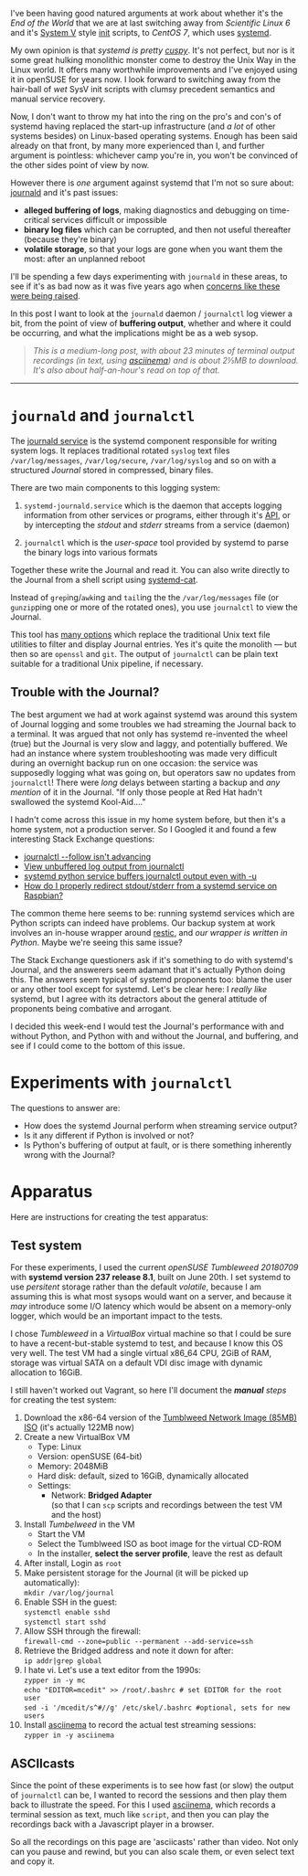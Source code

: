 <!--
.. title: Journald experiments - Testing systemd's logger: speed and buffering
.. slug: journald-experiments-0
.. date: 2018-07-14 21:32:16 UTC+10:00
.. tags: journald,systemd,asciinema,experiments,code
.. category: 
.. link: 
.. description: 
.. type: text
-->

I've been having good natured arguments at work about whether it's the *End of the World* that we are at last switching away from *Scientific Linux 6* and it's [System V](https://en.wikipedia.org/wiki/UNIX_System_V) style [init](https://en.wikipedia.org/wiki/Init) scripts, to *CentOS 7*, which uses [systemd](https://freedesktop.org/wiki/Software/systemd/). 

My own opinion is that *systemd is pretty [cuspy](/jargon/html/C/cuspy.html)*.  It's not perfect, but nor is it some great hulking monolithic monster come to destroy the Unix Way in the Linux world.  It offers many worthwhile improvements and I've enjoyed using it in openSUSE for years now. I look forward to switching away from the hair-ball of *wet* SysV init scripts with clumsy precedent semantics and manual service recovery.

Now, I don't want to throw my hat into the ring on the pro's and con's of systemd having replaced the start-up infrastructure (and *a lot* of other systems besides) on Linux-based operating systems.  Enough has been said already on that front, by many more experienced than I, and further argument is pointless:  whichever camp you're in, you won't be convinced of the other sides point of view by now.

However there is *one* argument against systemd that I'm not so sure about: [journald](http://0pointer.de/blog/projects/journal-submit.html) and it's past issues:

 * **alleged buffering of logs**, making diagnostics and debugging on time-critical services difficult or impossible
 * **binary log files** which can be corrupted, and then not useful thereafter (because they're binary)
 * **volatile storage**, so that your logs are gone when you want them the most: after an unplanned reboot
 
I'll be spending a few days experimenting with `journald` in these areas, to see if it's as bad now as it was five years ago when [concerns like these were being raised](https://bbs.archlinux.org/viewtopic.php?id=159090).

In this post I want to look at the `journald` daemon / `journalctl` log viewer a bit, from the point of view of **buffering output**, whether and where it could be occurring, and what the implications might be as a web sysop.

> *This is a medium-long post, with about 23 minutes of terminal output recordings (in text, using [asciinema](https://ascinnema.org)) and is about 2⅓MB to download. It's also about half-an-hour's read on top of that.*

<!-- TEASER_END -->

----

# `journald` and `journalctl`

The [journald service](https://www.freedesktop.org/software/systemd/man/systemd-journald.service.html) is the systemd component responsible for writing system logs. It replaces traditional rotated `syslog` text files `/var/log/messages`, `/var/log/secure`, `/var/log/syslog` and so on with a structured *Journal* stored in compressed, binary files.

There are two main components to this logging system:

 1. `systemd-journald.service` which is the daemon that accepts logging information from other services or programs, either through it's [API](https://www.freedesktop.org/software/systemd/man/sd_journal_print.html), or by intercepting the *stdout* and *stderr* streams from a service (daemon)

 1. `journalctl` which is the *user-space* tool provided by systemd to parse the binary logs into various formats
 
Together these write the Journal and read it. You can also write directly to the Journal from a shell script using [systemd-cat](https://www.freedesktop.org/software/systemd/man/systemd-cat.html). 

Instead of `grep`ing/`awk`ing and `tail`ing the the `/var/log/messages` file (or `gunzip`ping one or more of the rotated ones), you use `journalctl` to view the Journal.

This tool has [many options](https://www.freedesktop.org/software/systemd/man/journalctl.html) which replace the traditional Unix text file utilities to filter and display Journal entries.  Yes it's quite the monolith — but then so are `openssl` and `git`. The output of `journalctl` can be plain text suitable for a traditional Unix pipeline, if necessary.

## Trouble with the Journal?

The best argument we had at work against systemd was around this system of Journal logging and some troubles we had streaming the Journal back to a terminal. It was argued that not only has systemd re-invented the wheel (true) but the Journal is very slow and laggy, and potentially buffered. We had an instance where system troubleshooting was made very difficult during an overnight backup run on one occasion: the service was supposedly logging what was going on, but operators saw no updates from `journalctl`! There were *long* delays between starting a backup and *any mention* of it in the Journal.  "If only those people at Red Hat hadn't swallowed the systemd Kool-Aid…."

I hadn't come across this issue in my home system before, but then it's a home system, not a production server.  So I Googled it and found a few interesting Stack Exchange questions:

 * [journalctl --follow isn't advancing](https://serverfault.com/questions/913707/journalctl-follow-isnt-advancing)
 * [View unbuffered log output from journalctl](https://serverfault.com/questions/832691/view-unbuffered-log-output-from-journalctl)
 * [systemd python service buffers journalctl output even with -u](https://serverfault.com/questions/909192/systemd-python-service-buffers-journalctl-output-even-with-u)
 * [How do I properly redirect stdout/stderr from a systemd service on Raspbian?](https://stackoverflow.com/questions/43602550/how-do-i-properly-redirect-stdout-stderr-from-a-systemd-service-on-raspbian)
 
The common theme here seems to be: running systemd services which are Python scripts can indeed have problems. Our backup system at work involves an in-house wrapper around [restic](https://restic.net/), and *our wrapper is written in Python*.  Maybe we're seeing this same issue?

The Stack Exchange questioners ask if it's something to do with systemd's Journal, and the answerers seem adamant that it's actually Python doing this. The answers seem typical of systemd proponents too:  blame the user or any other tool except for systemd.  Let's be clear here:  I *really like* systemd, but I agree with its detractors about the general attitude of proponents being combative and arrogant.

I decided this week-end I would test the Journal's performance with and without Python, and Python with and without the Journal, and buffering, and see if I could come to the bottom of this issue.

# Experiments with `journalctl`

The questions to answer are:

 * How does the systemd Journal perform when streaming service output?
 * Is it any different if Python is involved or not?
 * Is Python's buffering of output at fault, or is there something inherently wrong with the Journal?
 
# Apparatus

Here are instructions for creating the test apparatus:

## Test system


For these experiments, I used the current *openSUSE Tumbleweed 20180709* with **systemd version 237 release 8.1**, built on June 20th. I set systemd to use *persitent* storage rather than the default *volatile*, because I am assuming this is what most sysops would want on a server, and because it *may* introduce some I/O latency which would be absent on a memory-only logger, which would be an important impact to the tests.

I chose *Tumbleweed* in a *VirtualBox* virtual machine so that I could be sure to have a recent-but-stable systemd to test, and because I know this OS very well.  The test VM had a single virtual x86_64 CPU, 2GiB of RAM, storage was virtual SATA on a default VDI disc image with dynamic allocation to 16GiB. 

I still haven't worked out Vagrant, so here I'll document the ***manual** steps* for creating the test system:

 1. Download the x86-64 version of the [Tumblweed Network Image (85MB) ISO](https://software.opensuse.org/distributions/tumbleweed) (it's actually 122MB now)
 2. Create a new VirtualBox VM
     * Type: Linux
     * Version: openSUSE (64-bit)
     * Memory: 2048MiB
     * Hard disk: default, sized to 16GiB, dynamically allocated
     * Settings:
         * Network: **Bridged Adapter**<br/>
           (so that I can `scp` scripts and recordings between the test VM and the host)
 3. Install *Tumbelweed* in the VM
     * Start the VM
     * Select the Tumblweed ISO as boot image for the virtual CD-ROM
     * In the installer, **select the server profile**, leave the rest as default
 4. After install, Login as `root`
 5. Make persistent storage for the Journal (it will be picked up automatically):<br/>
    `mkdir /var/log/journal`
 6. Enable SSH in the guest:<br/>
    `systemctl enable sshd`<br/>
    `systemctl start sshd`
 7. Allow SSH through the firewall:<br/>
    `firewall-cmd --zone=public --permanent --add-service=ssh`
 8. Retrieve the Bridged address and note it down for after:<br/>
    `ip addr|grep global`
 9. I hate vi. Let's use a text editor from the 1990s:<br/>
    `zypper in -y mc`<br/>
    `echo "EDITOR=mcedit" >> /root/.bashrc # set EDITOR for the root user`<br/>
    `sed -i '/mcedit/s^#//g' /etc/skel/.bashrc #optional, sets for new users`
 10. Install [asciinema](https://asciinema.org) to record the actual test streaming sessions:<br/>
    `zypper in -y asciinema`

## ASCIIcasts

Since the point of these experiments is to see how fast (or slow) the output of `journalctl` can be, I wanted to record the sessions and then play them back to illustrate the speed.  For this I used [asciinema](https://asciinema.org), which records a terminal session as text, much like `script`, and then you can play the recordings back with a Javascript player in a browser.

So all the recordings on this page are 'asciicasts' rather than video.  Not only can you pause and rewind, but you can also scale them, or even select text and copy it.

<link rel="stylesheet" type="text/css" href="/scripts/vendor/asciinema-player.css"/>
<script src="/scripts/vendor/asciinema-player.js"/>

The asciicasts on this page are all pre-loaded in your browser so that any jittery output is as it was recorded and not attributable to your Internet bandwidth while the playback loads.

## Service scripts

Since I was testing the Journal's logging performance, I wrote a simple shell script to print the date 20 times per second. That's all that it does. This should be fast enough to see how the streaming is going, and doesn't actually do any taxing work for the VM, so there shouldn't be any resource contention going on.  I'm measuring purely the streaming.

I created a directory `/root/hax` in which to keep these service scripts:

`/root/hax/ticktock.sh`:

```bash
#!/bin/bash
while true; do
  date
  sleep 0.05
done
```

`/root/hax/ticktock.py`, the same exact logic, in Python:

```python
#!/usr/bin/env python
from time import sleep
from datetime import datetime
while True:
  print(datetime.now())
  sleep(0.05)
```

Both of these write to *stdout*.  It will be up to the Service manifest to direct that to different targets.

## Service manifests

The service manifests I installed as "system" services, rather than "user" services.

This is `/etc/systemd/system/tick-sh.service`:

```conf
[Unit]
Description=ticktock-sh

[Service]
ExecStart=/root/hax/ticktock.sh

#StandardOutput=file:/tmp/ticktock.log
#StandardError=inherit

[Install]
WantedBy=default.target
```

The `StandardOutput` and `StandardError` directives are commented out. I used them during later experiments to send the output to a file rather than to the Journal.  The `WantedBy` target may be a mistake, judging by the errors in the test results, but it's not an impact I think.


This is `/etc/systemd/system/tick-py.service`:

```conf
[Unit]
Description=ticktock-py

[Service]
ExecStart=/usr/bin/python -u /root/hax/ticktock.py
#ExecStart=/root/hax/ticktock.py

#StandardOutput=file:/tmp/ticktock.log
#StandardError=inherit

[Install]
WantedBy=default.target
```

For the Python `tick-py` service, I also have two `ExecStart` directives so that I could toggle unbuffered and buffered `python` calls.  This can be observed in the recordings.

After saving system service manifests, they are loaded into systemd by restarting the daemon: `systemctl daemon-reload`.  One may also edit an existing service and automatically reload using `systemctl edit «service» --full`.



# Experiment 0: tailing log output from a service

In this experiment I compared tailing the output of each service as it streams to the Journal, with streaming to a file.

Since Python's buffered output and unbuffered output is in question, I used `bash` as a comparison, working from the assumption that the output from `/usr/bin/date`, a GNU utility and ELF 64-bit executable, is not buffered in any special way. 

<asciinema-player
  src="/ascii/20180716/exp-0.cast"
  title="Experiment 0: bash vs python-unbuffered"
  cols="100"
  rows="37"
  theme="tango"
  start-at="55"
  preload>
</asciinema-player>
  Experiment 0: bash *vs* python (unbuffered) - 4:20

Points to note in this recording:

 * I first note that systemd is using *persistent* logging to an actual file, not *volatile* logging. This might impact performance, though I cannot see why you'd want volitile logging on a server — it would only be useful on embedded systems, or *maybe* desktops
 * The bash output streamed via `journalctl` at **01:04** is a bit jerky/choppy, not buttery smooth like you would expect when printing 20 times a second.
    + There must be some overhead in streaming to the Journal, processing, tagging for the service that's doing the writing, and then `journalctl` un-marshalling from the Journal to the terminal.
    + There are no breaks or pauses while it's running though
    + Perhaps `journalctl -f` only polls the Journal a few times a second?
 * It ran for about a minute I broke out of the tail.
 * The python output (unbuffered) begins at **03:08** in the recording. It looks about the same speed as the bash stream
 * I let the python service stream for about a minute before breaking out.  There were no pauses

This experiment shows that the streamed *stdout* from both a bash script and a python (unbuffered) script is about the same.  It's quite a bit slower than 20 lines per second (I estimate about 4 screen updates per second on the recording), but there are no pauses or gaps in the output.

The important observation from this first experiment is that there are no pauses or breaks in the output from `journalctl`, whether that input comes from bash (and the GNU `date` utility), or from python (so long as python's been told *not* to buffer its output).

The slow update rate does point to some kind of marshalling/unmarshalling going on between the service, the `systemd-journald` daemon storing binary logs and the `journalctl` utility reading them.  I suppose that would constitute some kind of “buffering”, though not the sort that makes the Journal unusable, even when writing output to the Journal at quite high frequency.

Also, the jerkiness in the recording is as I observed on the VM, not attributable to *asciinema* or the javascript player (later experiments will show streaming from a text file with is not jerky).


# Experiment 1: `journalctl -f` *vs* `tail -f /some/file` from `bash`

I decided to test streaming from bash directly to a file as well as through the Journal.  The first experiment showed slightly jerky output from `journalctl` with bash, I wanted to see if this would be better using `tail`.

<asciinema-player
  src="/ascii/20180716/exp-1.cast"
  title="Experiment 1: streaming bash via journald vs a text file"
  cols="100"
  rows="37"
  theme="tango"
  start-at="25"
  preload>
</asciinema-player>
  Experiment 1 - streaming bash via journald *vs* a text file - 4:27

 * At **00:32** I edited the `tick-sh.service` manifest and set it to  stream to a text file instead of the Journal, using the `StandardOut=` and `StandardError=` directives
 * After starting the service, a `journalctl -f` at **00:55** confirms no output in the Journal, just the log entry to say the service was started at 21:45:34
 * Starting at **01:15** in the recording I tailed the `/tmp/ticktock.log` file, and it's showing nice smooth updates in the recording. So this is faster than streaming out of the Journal via `journalctl -f`, by at least 5 times
 * I broke out of the tail at **02:22**, over a minute of streaming, no gaps or stutters
 * At **02:38** I again edited `tick-sh.service`, directing output back to the Journal by commenting out the `StandardOut=`/`StandardError=` lines
 * Streaming from `journalctl` begins at **03:05**, observe the screen updates, about 4 per second again, though if you pause the recording you can confirm that there are 20 lines output per second, so nothing is missed
 * I let the Journal stream continue until **04:08**, then stopped the service
 * The recording ends with a status report for the service, showing the last few log entries.  This is one of the nice features of systemd: it's ability to show relevant and recent logs for a service, along with the service status.
 
 So when running a shell script as a service, the Journal doesn't seem to introduce any major difficulties in tailing service output.
 
 Granted, the updates while streaming are slower, but there are no gaps in the output shown.  While `tail` is faster, probably almost instant, it would be possible to miss output lines if they were written faster than the operating system can schedule `tail` to read the last line of the file. So I guess that is the trade-off.
 
 
# Experiment 2: `journalctl -f` *vs* `tail -f /some/file` from `python -u` (unbuffered)

This is a repeat of Experiment 1, using Python instead of bash.  Still using CPython's `-u` switch to specify not to buffer streaming output.

<asciinema-player
  src="/ascii/20180716/exp-2.cast"
  title="Experiment 2: streaming python (unbuffered) via journald vs a text file"
  cols="100"
  rows="25"
  theme="tango"
  start-at="27"
  preload>
</asciinema-player>
 Experiment 2 - streaming python (unbuffered) via journald *vs* a text file - 5:01


 * Begging at **00:33** I edited the `tick-py` service to stream to the same text file as in Experiment 1, by the same method
 * Tailing the file begins at **01:12**, and the `tail -f` performance from Python's output is just as fast as with `bash`/`date` in Experiment 1. Python includes fractions of a second in its output
 * I let the `tail` run for 77 seconds before breaking out at **2:29**.  No other pauses and no jitter.
 * At **02:48** I edited the `tick-py.service` manifest and set it back to stream to the Journal
 * Resumed streaming from `journalctl -f` at **03:17**, the output starts at `22:01:48`
 * I broke out of the stream at **04:29**. Output printed `22:03:00` (72 seconds, no pauses, no gaps, looked like the bash run)

So far in these experiments I am not seeing any issues with running a python script from systemd and streaming to the Journal.  I begin to believe the nay-sayers in those Stack Exchange questions: it really *isn't* systemd that is causing delays. What delays?

# Experiment 3: Python unbuffered *vs* buffered, with and without Journal

Well this *Journald buffer myth* is Busted, but let's force some delays in typical *Mythbusters* fashion.  According to [the Python reference for the `sys` module](https://docs.python.org/3/library/sys.html#sys.stdin):

>When interactive, `stdout` and `stderr` streams are line-buffered. Otherwise, they are block-buffered like regular text files. You can override this value with the `-u` command-line option.

That is why I used `/usr/bin/python -u` in the `ExecStart=` directive for `tick-py.service`; so that this would be overridden:

```conf
ExecStart=/usr/bin/python -u /root/hax/ticktock.py
#ExecStart=/root/hax/ticktock.py
```

If I swap to the other `ExecStart=` which just calls the script, relying on the shebang, then Python's block-buffering will come into effect:

```python
#!/usr/bin/env python
```

In this experiment I compare unbuffered and buffered output, first streaming through the Journal, and then tailing the file.

<asciinema-player
  src="/ascii/20180716/exp-3.cast"
  title="Experiment 3: streaming python: unbuffered vs buffered (to Journal and a text file)"
  cols="100"
  rows="37"
  theme="tango"
  start-at="34"
  preload>
</asciinema-player>
 Experiment 3 - streaming python: unbuffered  *vs* buffered (to Journal and a text file) - 9:47

 * Buffered streaming begins at **00:42** in the recording, streaming from `22:17:14`
 * I broke the stream at **01:46**, `22:18:18` (64 seconds).  Usual jerky stream but no pauses or breaks
 * At **02:00** I edited `tick-py.service` to swap `ExecStart=` directives. The next run would let python default to block-buffering the output
 * I confirmed at **02:27** that the service had been restarted. Note that systemd has logged the start time as `22:18:54` but there is no output from the script in the Journal yet
 * I began to tail the Journal at **02:33** in the recording. The tail shows output from `22:19:01` and then pauses for about 4 seconds before the next burst of output
 * The next output burst is at **02:45** in the recording, and again at **02:52** (about 6 seconds between each burst)
 * The Journal continues to update in burst about 6-7 seconds apart. Perhaps it takes this long for the script to fill a block of data when writing the date 20 times per second?
 * I broke the `journalctl` stream at **03:52** in the recording. The last listed output was `22:20:19`.  If you pause the recording during this minute of streaming, you will see that there are 20 records per second and nothing is missing from the Journal
 * At **04:02** I confirmed service status, and the Journal shows a final output timestamp of `22:20:26.969366`; then systemd logs that the service was stopping at 22:20:28.  Interestingly, the output from the script is cut midway through printing the time before the service is finally logged as Stopped.
 * At **04:20** I edited `tick-py.service` again, swapped execution back to unbuffered and directed systemd to send the output to the `/tmp/ticktock.log` file instead of the Journal
 * I confirmed the service had started at **05:09** in the recording, and then began to tail the file at **05:12**.
 * Like with the previous experiments, unbuffered output from python tailed from a file has no breaks and is very quick.  Most seconds seem to contain 20 entries
 * I broke the tail at **06:23** (71 seconds), no freezes. The last tailed output was `22:22:54` and I stopped the service shortly after
 * **06:37** I again edited `tick-py.service`, swapped back to buffered execution
 * Tailing the file with buffered output begins at **07:11** in the recording
 * At **07:51**, after 40 seconds of no output, I broke the tail. Note that the output still showed `22:23:03` which would have been from the previous run. The file hasn't been appended
 * I decided to remove the file and restart the service. This resulted in the file being updated again, as shown at **08:14** in the recording where there is a sudden burst of output.
 * The file then updates roughly every 6 or 7 seconds like with systemd
 * I broke the final tail at **09:33** in the recording (after about 79 seconds)
 * The final status report from systemd shows log entries for the service starts and stops while taking output to the file.

# Conclusions

 * The systemd Journal performs quite well when streaming service output. `journalctl -f` only updates about 4 times per second, but it does not miss any output, nor is there any break or pause introduced by systemd
 * The Journal does not perform any different depending if the service running is a shell script or a python script
 * Python's own documententation mentions that its *stdout* and *stderr* are block-buffered when non-interactive, such as when connected to a Unix pipeline.  This is inherently the behaviour of python and nothing to do with systemd.  You would see the same if using `syslog`, and indeed it's the same just going directly to a file

As a sysop who needs to write and maintain systemd services, this was valuable information to learn about python scripts.  Perhaps other interpreters do something similar?  In any case it's not an issue that comes from systemd, which is very reassuring.

I'm keen to share this post with my work colleagues 😄

Next things to tackle are 

 * binary logs, what could go wrong?
 * volatile storage
 
These will be for a future post.
